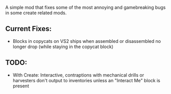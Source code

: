 A simple mod that fixes some of the most annoying and gamebreaking bugs in some create related mods.

## Current Fixes:

- Blocks in copycats on VS2 ships when assembled or disassembled no longer drop (while staying in the copycat block)

## TODO:

- With Create: Interactive, contraptions with mechanical drills or harvesters don't output to inventories unless an "Interact Me" block is present
